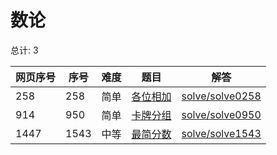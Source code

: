 # 数论

<!--- table -->


总计: 3

| 网页序号 | 序号 | 难度 | 题目                    | 解答                      |
| ---- | ---- | ---- | ------------------ | ---------------- |
| 258 | 258 | 简单 | [各位相加](https://leetcode-cn.com/problems/add-digits/) | [solve/solve0258](../solve/solve0258)|
| 914 | 950 | 简单 | [卡牌分组](https://leetcode-cn.com/problems/x-of-a-kind-in-a-deck-of-cards/) | [solve/solve0950](../solve/solve0950)|
| 1447 | 1543 | 中等 | [最简分数](https://leetcode-cn.com/problems/simplified-fractions/) | [solve/solve1543](../solve/solve1543)|
